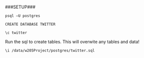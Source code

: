###SETUP###



```
psql –U postgres

CREATE DATABASE TWITTER

\c twitter
```

Run the sql to create tables. This will overwite any tables and data!

```
\i /data/w205Project/postgres/twitter.sql
```